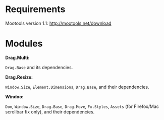 # Requirements #

Mootools version 1.1: http://mootools.net/download

# Modules #

**Drag.Multi:**

`Drag.Base` and its dependencies.

**Drag.Resize:**

`Window.Size`, `Element.Dimensions`, `Drag.Base`, and their dependencies.

**Windoo:**

`Dom`, `Window.Size`, `Drag.Base`, `Drag.Move`, `Fx.Styles`, `Assets` (for Firefox/Mac scrollbar fix only), and their dependencies.


